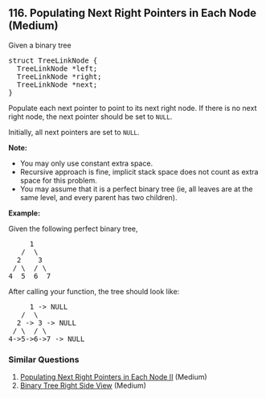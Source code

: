 ## 116. Populating Next Right Pointers in Each Node (Medium)

<p>Given a binary tree</p>

<pre>
struct TreeLinkNode {
  TreeLinkNode *left;
  TreeLinkNode *right;
  TreeLinkNode *next;
}
</pre>

<p>Populate each next pointer to point to its next right node. If there is no next right node, the next pointer should be set to <code>NULL</code>.</p>

<p>Initially, all next pointers are set to <code>NULL</code>.</p>

<p><strong>Note:</strong></p>

<ul>
	<li>You may only use constant extra space.</li>
	<li>Recursive approach is fine, implicit stack space does not count as extra space for this problem.</li>
	<li>You may assume that it is a perfect binary tree (ie, all leaves are at the same level, and every parent has two children).</li>
</ul>

<p><strong>Example:</strong></p>

<p>Given the following perfect binary tree,</p>

<pre>
     1
   /  \
  2    3
 / \  / \
4  5  6  7
</pre>

<p>After calling your function, the tree should look like:</p>

<pre>
     1 -&gt; NULL
   /  \
  2 -&gt; 3 -&gt; NULL
 / \  / \
4-&gt;5-&gt;6-&gt;7 -&gt; NULL
</pre>


### Similar Questions
  1. [Populating Next Right Pointers in Each Node II](https://github.com/openset/leetcode/tree/master/solution/populating-next-right-pointers-in-each-node-ii) (Medium)
  1. [Binary Tree Right Side View](https://github.com/openset/leetcode/tree/master/solution/binary-tree-right-side-view) (Medium)
